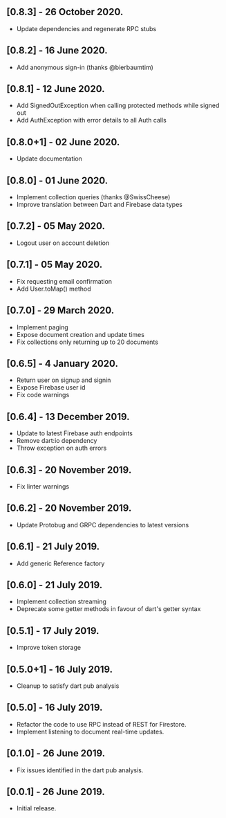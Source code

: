 ## [0.8.3] - 26 October 2020.

* Update dependencies and regenerate RPC stubs

## [0.8.2] - 16 June 2020.

* Add anonymous sign-in (thanks @bierbaumtim)

## [0.8.1] - 12 June 2020.

* Add SignedOutException when calling protected methods while signed out
* Add AuthException with error details to all Auth calls

## [0.8.0+1] - 02 June 2020.

* Update documentation

## [0.8.0] - 01 June 2020.

* Implement collection queries (thanks @SwissCheese)
* Improve translation between Dart and Firebase data types

## [0.7.2] - 05 May 2020.

* Logout user on account deletion

## [0.7.1] - 05 May 2020.

* Fix requesting email confirmation
* Add User.toMap() method

## [0.7.0] - 29 March 2020.

* Implement paging
* Expose document creation and update times
* Fix collections only returning up to 20 documents

## [0.6.5] - 4 January 2020.

* Return user on signup and signin
* Expose Firebase user id
* Fix code warnings

## [0.6.4] - 13 December 2019.

* Update to latest Firebase auth endpoints
* Remove dart:io dependency
* Throw exception on auth errors

## [0.6.3] - 20 November 2019.

* Fix linter warnings

## [0.6.2] - 20 November 2019.

* Update Protobug and GRPC dependencies to latest versions

## [0.6.1] - 21 July 2019.

* Add generic Reference factory

## [0.6.0] - 21 July 2019.

* Implement collection streaming
* Deprecate some getter methods in favour of dart's getter syntax

## [0.5.1] - 17 July 2019.

* Improve token storage

## [0.5.0+1] - 16 July 2019.

* Cleanup to satisfy dart pub analysis

## [0.5.0] - 16 July 2019.

* Refactor the code to use RPC instead of REST for Firestore.
* Implement listening to document real-time updates.

## [0.1.0] - 26 June 2019.

* Fix issues identified in the dart pub analysis.

## [0.0.1] - 26 June 2019.

* Initial release.
